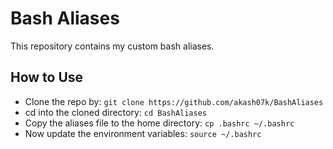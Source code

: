 # Bash Aliases
This repository contains my custom bash aliases.

## How to Use
* Clone the repo by: `git clone https://github.com/akash07k/BashAliases`
* cd into the cloned directory: `cd BashAliases`
* Copy the aliases file to the home directory: `cp .bashrc ~/.bashrc`
* Now update the environment variables: `source ~/.bashrc`


